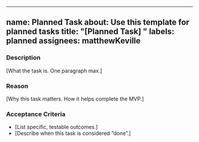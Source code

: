 
---
name: Planned Task
about: Use this template for planned tasks
title: "[Planned Task] "
labels: planned
assignees: matthewKeville
---

### Description
[What the task is. One paragraph max.]

### Reason
[Why this task matters. How it helps complete the MVP.]

### Acceptance Criteria
- [List specific, testable outcomes.]
- [Describe when this task is considered “done”.]

